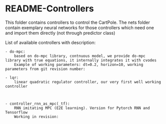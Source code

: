 # README-Controllers

This folder contains controllers to control the CartPole.
The nets folder contain exemplary neural networks for those controllers which need one
and import them directly (not through predictor class)


List of available controllers with description:
    
    - do-mpc:
        based on do-mpc library, contnuous model, we provide do-mpc library with true equations, it internally integrates it with cvodes
        Example of working parameters: dt=0.2, horizon=10, working parameters from git revision number:

    - lqr:
        linear quadratic regulator controller, our very first well working controller

    

    - controller_rnn_as_mpc(_tf):
        RNN imitating MPC (E2E learning). Version for Pytorch RNN and Tensorflow
        Working in revision:

    
        

    
        